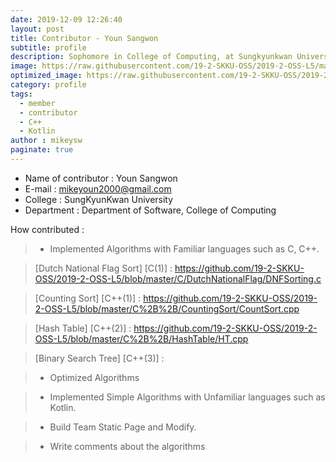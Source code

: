 ```yaml
---
date: 2019-12-09 12:26:40
layout: post
title: Contributor - Youn Sangwon 
subtitle: profile
description: Sophomore in College of Computing, at Sungkyunkwan University
image: https://raw.githubusercontent.com/19-2-SKKU-OSS/2019-2-OSS-L5/master/assets/img/749c490c0490a7aaa3c41f6486874f30.jpg
optimized_image: https://raw.githubusercontent.com/19-2-SKKU-OSS/2019-2-OSS-L5/master/assets/img/749c490c0490a7aaa3c41f6486874f30.jpg
category: profile
tags:
  - member
  - contributor
  - C++
  - Kotlin
author : mikeysw
paginate: true
---
```


- Name of contributor : Youn Sangwon
- E-mail : mikeyoun2000@gmail.com
- College : SungKyunKwan University
- Department : Department of Software, College of Computing

How contributed : 
> - Implemented Algorithms with Familiar languages such as C, C++.

> [Dutch National Flag Sort] [C(1)] : https://github.com/19-2-SKKU-OSS/2019-2-OSS-L5/blob/master/C/DutchNationalFlag/DNFSorting.c

> [Counting Sort] [C++(1)]  : https://github.com/19-2-SKKU-OSS/2019-2-OSS-L5/blob/master/C%2B%2B/CountingSort/CountSort.cpp

> [Hash Table] [C++(2)] : https://github.com/19-2-SKKU-OSS/2019-2-OSS-L5/blob/master/C%2B%2B/HashTable/HT.cpp

> [Binary Search Tree] [C++(3)] : 

> - Optimized Algorithms 

> - Implemented Simple Algorithms with Unfamiliar languages such as Kotlin.

> - Build Team Static Page and Modify.

> - Write comments about the algorithms
